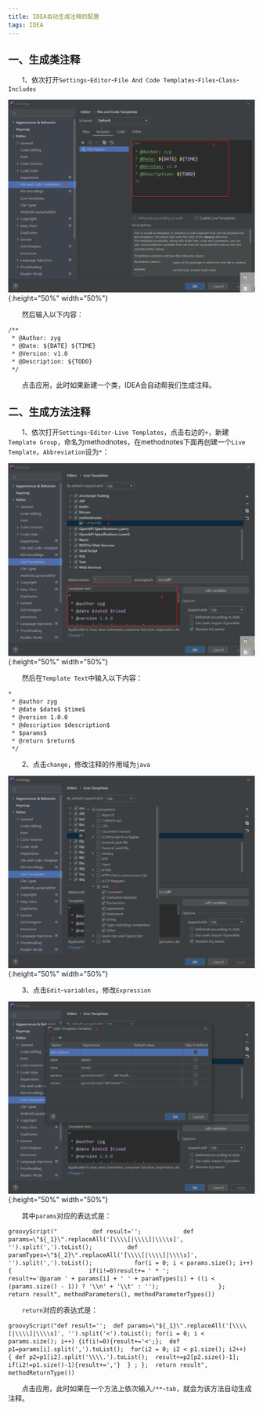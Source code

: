 ```yaml
---
title: IDEA自动生成注释的配置
tags: IDEA
---
```


## 一、生成类注释

　　1、依次打开`Settings`-`Editor`-`File And Code Templates`-`Files`-`Class`-`Includes`

![IDEA自动生成类注释-1](/assets/img/IDEA/IDEA自动生成类注释-1.png){:height="50%" width="50%"}

　　然后输入以下内容：

```
/**
 * @Author: zyg
 * @Date: ${DATE} ${TIME}
 * @Version: v1.0
 * @Description: ${TODO}
 */
```

　　点击应用，此时如果新建一个类，IDEA会自动帮我们生成注释。

## 二、生成方法注释

　　1、依次打开`Settings`-`Editor-Live Templates`，点击右边的`+`，新建`Template Group`，命名为methodnotes，在methodnotes下面再创建一个`Live Template`，`Abbreviation`设为`*`：

![IDEA自动生成方法注释-1](/assets/img/IDEA/IDEA自动生成方法注释-1.png){:height="50%" width="50%"}

　　然后在`Template Text`中输入以下内容：

```
*
 * @author zyg
 * @date $date$ $time$
 * @version 1.0.0
 * @description $description$
 * $params$
 * @return $return$
 */	
```

　　2、点击`change`，修改注释的作用域为`java`

![IDEA自动生成方法注释-2](/assets/img/IDEA/IDEA自动生成方法注释-2.png){:height="50%" width="50%"}

　　3、点击`Edit`-`variables`，修改`Expression`

![IDEA自动生成方法注释-3](/assets/img/IDEA/IDEA自动生成方法注释-3.png){:height="50%" width="50%"}

　　其中`params`对应的表达式是：

```
groovyScript("          def result='';            def params=\"${_1}\".replaceAll('[\\\\[|\\\\]|\\\\s]', '').split(',').toList();          def paramTypes=\"${_2}\".replaceAll('[\\\\[|\\\\]|\\\\s]', '').split(',').toList();            for(i = 0; i < params.size(); i++) {                      if(i!=0)result+= ' * ';                       result+='@param ' + params[i] + ' ' + paramTypes[i] + ((i < (params.size() - 1)) ? '\\n' + '\\t' : '');                 };              return result", methodParameters(), methodParameterTypes())
```

　　`return`对应的表达式是：

```
groovyScript("def result='';  def params=\"${_1}\".replaceAll('[\\\\[|\\\\]|\\\\s]', '').split('<').toList(); for(i = 0; i < params.size(); i++) {if(i!=0){result+='<';};  def p1=params[i].split(',').toList();  for(i2 = 0; i2 < p1.size(); i2++)  { def p2=p1[i2].split('\\\\.').toList();  result+=p2[p2.size()-1]; if(i2!=p1.size()-1){result+=','}  } ; };  return result", methodReturnType())
```

　　点击应用，此时如果在一个方法上依次输入`/**`-`tab`，就会为该方法自动生成注释。